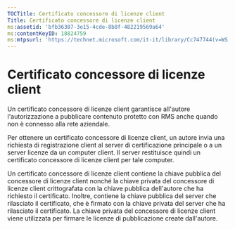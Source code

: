 ```yaml
---
TOCTitle: Certificato concessore di licenze client
Title: Certificato concessore di licenze client
ms:assetid: 'bfb36387-3e15-4cde-8b8f-482219569a64'
ms:contentKeyID: 18824759
ms:mtpsurl: 'https://technet.microsoft.com/it-it/library/Cc747744(v=WS.10)'
---
```


Certificato concessore di licenze client
========================================

Un certificato concessore di licenze client garantisce all'autore l'autorizzazione a pubblicare contenuto protetto con RMS anche quando non è connesso alla rete aziendale.

Per ottenere un certificato concessore di licenze client, un autore invia una richiesta di registrazione client al server di certificazione principale o a un server licenze da un computer client. Il server restituisce quindi un certificato concessore di licenze client per tale computer.

Un certificato concessore di licenze client contiene la chiave pubblica del concessore di licenze client nonché la chiave privata del concessore di licenze client crittografata con la chiave pubblica dell'autore che ha richiesto il certificato. Inoltre, contiene la chiave pubblica del server che rilasciato il certificato, che è firmato con la chiave privata del server che ha rilasciato il certificato. La chiave privata del concessore di licenze client viene utilizzata per firmare le licenze di pubblicazione create dall'autore.
